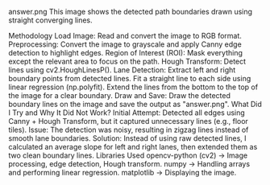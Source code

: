 answer.png
This image shows the detected path boundaries drawn using straight converging lines.

Methodology
Load Image: Read and convert the image to RGB format.
Preprocessing: Convert the image to grayscale and apply Canny edge detection to highlight edges.
Region of Interest (ROI): Mask everything except the relevant area to focus on the path.
Hough Transform: Detect lines using cv2.HoughLinesP().
Lane Detection:
Extract left and right boundary points from detected lines.
Fit a straight line to each side using linear regression (np.polyfit).
Extend the lines from the bottom to the top of the image for a clear boundary.
Draw and Save: Draw the detected boundary lines on the image and save the output as "answer.png".
What Did I Try and Why It Did Not Work?
Initial Attempt: Detected all edges using Canny + Hough Transform, but it captured unnecessary lines (e.g., floor tiles).
Issue: The detection was noisy, resulting in zigzag lines instead of smooth lane boundaries.
Solution: Instead of using raw detected lines, I calculated an average slope for left and right lanes, then extended them as two clean boundary lines.
Libraries Used
opencv-python (cv2) → Image processing, edge detection, Hough transform.
numpy → Handling arrays and performing linear regression.
matplotlib → Displaying the image.
